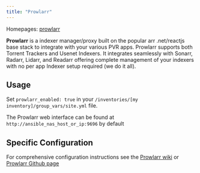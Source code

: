 ```yaml
---
title: "Prowlarr"
---
```


Homepages: [prowlarr](https://github.com/Prowlarr/Prowlarr)

**Prowlarr** is a indexer manager/proxy built on the popular arr .net/reactjs base stack to integrate with your various PVR apps. Prowlarr supports both Torrent Trackers and Usenet Indexers. It integrates seamlessly with Sonarr, Radarr, Lidarr, and Readarr offering complete management of your indexers with no per app Indexer setup required (we do it all).

## Usage

Set `prowlarr_enabled: true` in your `/inventories/[my inventory]/group_vars/site.yml` file.

The Prowlarr web interface can be found at `http://ansible_nas_host_or_ip:9696` by default

## Specific Configuration

For comprehensive configuration instructions see the [Prowlarr wiki](https://wiki.servarr.com/prowlarr) or [Prowlarr Github page](https://github.com/Prowlarr/Prowlarr)
